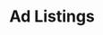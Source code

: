 # Ad Listings 
[image1]: https://github.com/shuvo2k/ad-Listings/markdownimg/img1.png
[image2]: https://github.com/shuvo2k/ad-Listings/markdownimg/img2.png
[image3]: https://github.com/shuvo2k/ad-Listings/markdownimg/img3.png
[image4]: https://github.com/shuvo2k/ad-Listings/markdownimg/img4.png

